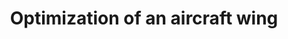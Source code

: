 ---
link: /designopt/projects/2016/desopt_2016_08.pdf
title: Optimization of an aircraft wing
authors: J. Maneth, B. Wainwright, P. Harper
year: 2016
categories: opt_studentproject
---